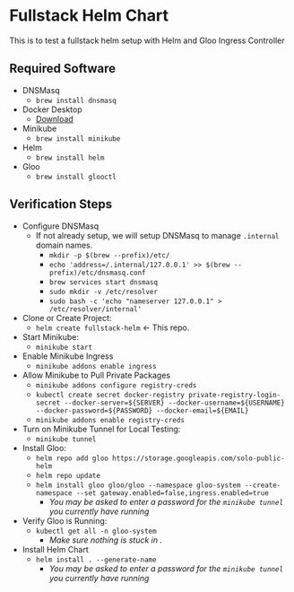 # Fullstack Helm Chart

This is to test a fullstack helm setup with Helm and Gloo Ingress Controller

## Required Software

* DNSMasq
  * `brew install dnsmasq`
* Docker Desktop
  * [Download](https://www.docker.com/products/docker-desktop/)
* Minikube
  * `brew install minikube`
* Helm
  * `brew install helm`
* Gloo
  * `brew install glooctl`


## Verification Steps

* Configure DNSMasq
  * If not already setup, we will setup DNSMasq to manage `.internal` domain names.
    * `mkdir -p $(brew --prefix)/etc/`
    * `echo 'address=/.internal/127.0.0.1' >> $(brew --prefix)/etc/dnsmasq.conf`
    * `brew services start dnsmasq`
    * `sudo mkdir -v /etc/resolver`
    * `sudo bash -c 'echo "nameserver 127.0.0.1" > /etc/resolver/internal'`
* Clone or Create Project:
  * `helm create fullstack-helm` <- This repo.
* Start Minikube:
  * `minikube start`
* Enable Minikube Ingress
  * `minikube addons enable ingress`
* Allow Minikube to Pull Private Packages
  * `minikube addons configure registry-creds`
  * `kubectl create secret docker-registry private-registry-login-secret --docker-server=${SERVER} --docker-username=${USERNAME} --docker-password=${PASSWORD} --docker-email=${EMAIL}`
  * `minikube addons enable registry-creds`
* Turn on Minikube Tunnel for Local Testing:
  * `minikube tunnel`
* Install Gloo:
  * `helm repo add gloo https://storage.googleapis.com/solo-public-helm`
  * `helm repo update`
  * `helm install gloo gloo/gloo --namespace gloo-system --create-namespace --set gateway.enabled=false,ingress.enabled=true`
    * _You may be asked to enter a password for the `minikube tunnel` you currently have running_
* Verify Gloo is Running:
  * `kubectl get all -n gloo-system`
    * _Make sure nothing is stuck in <Pending>._
* Install Helm Chart
  * `helm install . --generate-name`
    * _You may be asked to enter a password for the `minikube tunnel` you currently have running_
